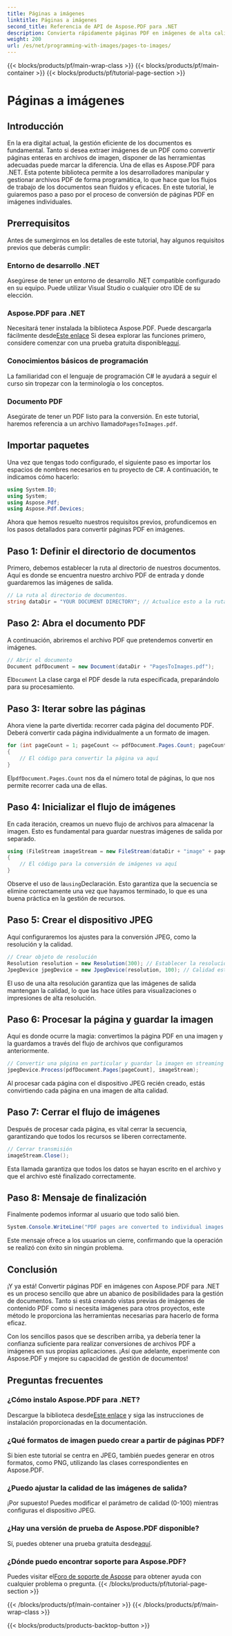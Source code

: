 ```yaml
---
title: Páginas a imágenes
linktitle: Páginas a imágenes
second_title: Referencia de API de Aspose.PDF para .NET
description: Convierta rápidamente páginas PDF en imágenes de alta calidad utilizando Aspose.PDF para .NET con esta completa guía paso a paso.
weight: 200
url: /es/net/programming-with-images/pages-to-images/
---
```


{{< blocks/products/pf/main-wrap-class >}}
{{< blocks/products/pf/main-container >}}
{{< blocks/products/pf/tutorial-page-section >}}

# Páginas a imágenes

## Introducción

En la era digital actual, la gestión eficiente de los documentos es fundamental. Tanto si desea extraer imágenes de un PDF como convertir páginas enteras en archivos de imagen, disponer de las herramientas adecuadas puede marcar la diferencia. Una de ellas es Aspose.PDF para .NET. Esta potente biblioteca permite a los desarrolladores manipular y gestionar archivos PDF de forma programática, lo que hace que los flujos de trabajo de los documentos sean fluidos y eficaces. En este tutorial, le guiaremos paso a paso por el proceso de conversión de páginas PDF en imágenes individuales.

## Prerrequisitos

Antes de sumergirnos en los detalles de este tutorial, hay algunos requisitos previos que deberás cumplir:

### Entorno de desarrollo .NET

Asegúrese de tener un entorno de desarrollo .NET compatible configurado en su equipo. Puede utilizar Visual Studio o cualquier otro IDE de su elección.

### Aspose.PDF para .NET

 Necesitará tener instalada la biblioteca Aspose.PDF. Puede descargarla fácilmente desde[Este enlace](https://releases.aspose.com/pdf/net/) Si desea explorar las funciones primero, considere comenzar con una prueba gratuita disponible[aquí](https://releases.aspose.com/).

### Conocimientos básicos de programación

La familiaridad con el lenguaje de programación C# le ayudará a seguir el curso sin tropezar con la terminología o los conceptos.

### Documento PDF

 Asegúrate de tener un PDF listo para la conversión. En este tutorial, haremos referencia a un archivo llamado`PagesToImages.pdf`.

## Importar paquetes

Una vez que tengas todo configurado, el siguiente paso es importar los espacios de nombres necesarios en tu proyecto de C#. A continuación, te indicamos cómo hacerlo:

```csharp
using System.IO;
using System;
using Aspose.Pdf;
using Aspose.Pdf.Devices;
```

Ahora que hemos resuelto nuestros requisitos previos, profundicemos en los pasos detallados para convertir páginas PDF en imágenes.

## Paso 1: Definir el directorio de documentos

Primero, debemos establecer la ruta al directorio de nuestros documentos. Aquí es donde se encuentra nuestro archivo PDF de entrada y donde guardaremos las imágenes de salida.

```csharp
// La ruta al directorio de documentos.
string dataDir = "YOUR DOCUMENT DIRECTORY"; // Actualice esto a la ruta de su documento
```

## Paso 2: Abra el documento PDF

A continuación, abriremos el archivo PDF que pretendemos convertir en imágenes.

```csharp
// Abrir el documento
Document pdfDocument = new Document(dataDir + "PagesToImages.pdf");
```

 El`Document` La clase carga el PDF desde la ruta especificada, preparándolo para su procesamiento.

## Paso 3: Iterar sobre las páginas

Ahora viene la parte divertida: recorrer cada página del documento PDF. Deberá convertir cada página individualmente a un formato de imagen.

```csharp
for (int pageCount = 1; pageCount <= pdfDocument.Pages.Count; pageCount++)
{
    // El código para convertir la página va aquí
}
```

 El`pdfDocument.Pages.Count` nos da el número total de páginas, lo que nos permite recorrer cada una de ellas.

## Paso 4: Inicializar el flujo de imágenes

En cada iteración, creamos un nuevo flujo de archivos para almacenar la imagen. Esto es fundamental para guardar nuestras imágenes de salida por separado.

```csharp
using (FileStream imageStream = new FileStream(dataDir + "image" + pageCount + "_out" + ".jpg", FileMode.Create))
{
    // El código para la conversión de imágenes va aquí
}
```

 Observe el uso de la`using`Declaración. Esto garantiza que la secuencia se elimine correctamente una vez que hayamos terminado, lo que es una buena práctica en la gestión de recursos.

## Paso 5: Crear el dispositivo JPEG

Aquí configuraremos los ajustes para la conversión JPEG, como la resolución y la calidad.

```csharp
// Crear objeto de resolución
Resolution resolution = new Resolution(300); // Establecer la resolución a 300 DPI
JpegDevice jpegDevice = new JpegDevice(resolution, 100); // Calidad establecida en 100
```

El uso de una alta resolución garantiza que las imágenes de salida mantengan la calidad, lo que las hace útiles para visualizaciones o impresiones de alta resolución.

## Paso 6: Procesar la página y guardar la imagen

Aquí es donde ocurre la magia: convertimos la página PDF en una imagen y la guardamos a través del flujo de archivos que configuramos anteriormente.

```csharp
// Convertir una página en particular y guardar la imagen en streaming
jpegDevice.Process(pdfDocument.Pages[pageCount], imageStream);
```

Al procesar cada página con el dispositivo JPEG recién creado, estás convirtiendo cada página en una imagen de alta calidad.

## Paso 7: Cerrar el flujo de imágenes

Después de procesar cada página, es vital cerrar la secuencia, garantizando que todos los recursos se liberen correctamente.

```csharp
// Cerrar transmisión
imageStream.Close();
```

Esta llamada garantiza que todos los datos se hayan escrito en el archivo y que el archivo esté finalizado correctamente.

## Paso 8: Mensaje de finalización

Finalmente podemos informar al usuario que todo salió bien.

```csharp
System.Console.WriteLine("PDF pages are converted to individual images successfully!");
```

Este mensaje ofrece a los usuarios un cierre, confirmando que la operación se realizó con éxito sin ningún problema.

## Conclusión

¡Y ya está! Convertir páginas PDF en imágenes con Aspose.PDF para .NET es un proceso sencillo que abre un abanico de posibilidades para la gestión de documentos. Tanto si está creando vistas previas de imágenes de contenido PDF como si necesita imágenes para otros proyectos, este método le proporciona las herramientas necesarias para hacerlo de forma eficaz.

Con los sencillos pasos que se describen arriba, ya debería tener la confianza suficiente para realizar conversiones de archivos PDF a imágenes en sus propias aplicaciones. ¡Así que adelante, experimente con Aspose.PDF y mejore su capacidad de gestión de documentos!

## Preguntas frecuentes

### ¿Cómo instalo Aspose.PDF para .NET?
 Descargue la biblioteca desde[Este enlace](https://releases.aspose.com/pdf/net/) y siga las instrucciones de instalación proporcionadas en la documentación.

### ¿Qué formatos de imagen puedo crear a partir de páginas PDF?
Si bien este tutorial se centra en JPEG, también puedes generar en otros formatos, como PNG, utilizando las clases correspondientes en Aspose.PDF.

### ¿Puedo ajustar la calidad de las imágenes de salida?
¡Por supuesto! Puedes modificar el parámetro de calidad (0-100) mientras configuras el dispositivo JPEG.

### ¿Hay una versión de prueba de Aspose.PDF disponible?
 Sí, puedes obtener una prueba gratuita desde[aquí](https://releases.aspose.com/).

### ¿Dónde puedo encontrar soporte para Aspose.PDF?
 Puedes visitar el[Foro de soporte de Aspose](https://forum.aspose.com/c/pdf/10) para obtener ayuda con cualquier problema o pregunta.
{{< /blocks/products/pf/tutorial-page-section >}}

{{< /blocks/products/pf/main-container >}}
{{< /blocks/products/pf/main-wrap-class >}}

{{< blocks/products/products-backtop-button >}}
